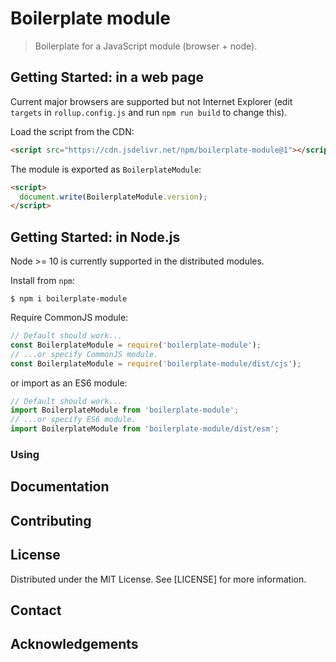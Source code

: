 # Boilerplate module

> Boilerplate for a JavaScript module (browser + node).

## Getting Started: in a web page

Current major browsers are supported but not Internet Explorer (edit `targets` in `rollup.config.js` and run `npm run build` to change this).

Load the script from the CDN:

```html
<script src="https://cdn.jsdelivr.net/npm/boilerplate-module@1"></script>
```

The module is exported as `BoilerplateModule`:

```html
<script>
  document.write(BoilerplateModule.version);
</script>
```

## Getting Started: in Node.js

Node >= 10 is currently supported in the distributed modules.

Install from `npm`:

```console
$ npm i boilerplate-module
```

Require CommonJS module:

```js
// Default should work...
const BoilerplateModule = require('boilerplate-module');
// ...or specify CommonJS module.
const BoilerplateModule = require('boilerplate-module/dist/cjs');
```

or import as an ES6 module:

```js
// Default should work...
import BoilerplateModule from 'boilerplate-module';
// ...or specify ES6 module.
import BoilerplateModule from 'boilerplate-module/dist/esm';
```

### Using

## Documentation

## Contributing

## License

Distributed under the MIT License. See [LICENSE] for more information.

## Contact

## Acknowledgements
